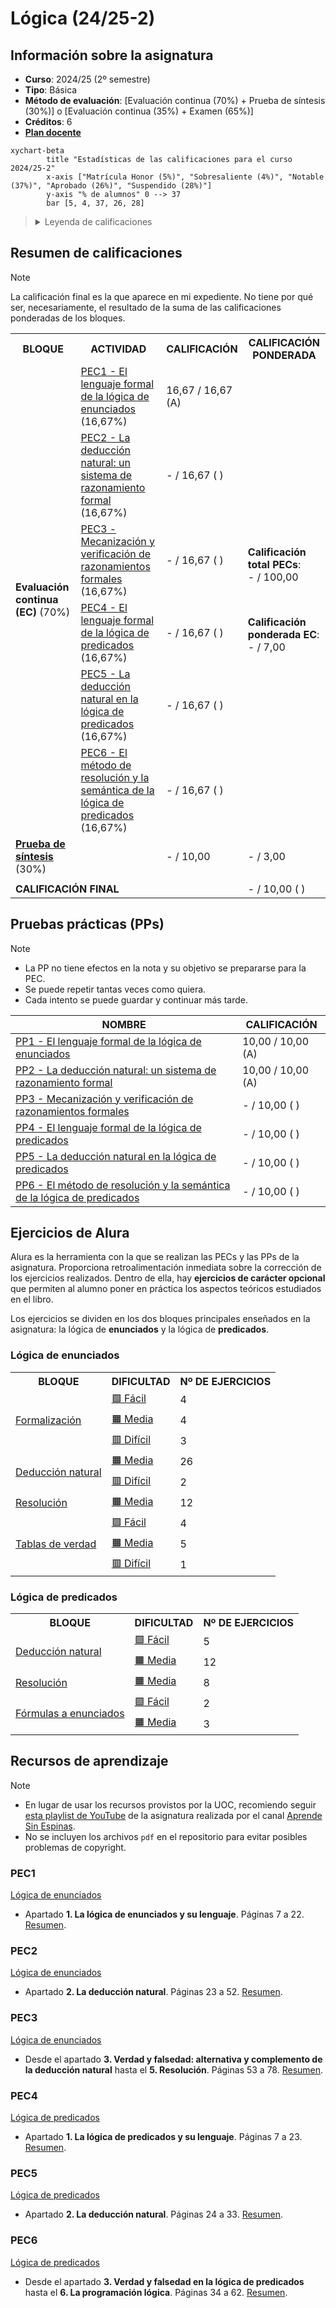 # Lógica (24/25-2)

## Información sobre la asignatura

- **Curso**: 2024/25 (2º semestre)
- **Tipo**: Básica
- **Método de evaluación**: [Evaluación continua (70%) + Prueba de síntesis (30%)] o [Evaluación continua (35%) + Examen (65%)]
- **Créditos**: 6
- [**Plan docente**](https://apps.uoc.edu/PlaDocent/PlaDocent?Semestre=20242&SignatureCode=75.570&Context=3&Locale=es)

```mermaid
xychart-beta
		title "Estadísticas de las calificaciones para el curso 2024/25-2"
		x-axis ["Matrícula Honor (5%)", "Sobresaliente (4%)", "Notable (37%)", "Aprobado (26%)", "Suspendido (28%)"]
		y-axis "% de alumnos" 0 --> 37
		bar [5, 4, 37, 26, 28]
```

><details>
>	<summary>Leyenda de calificaciones</summary>
>
>	- **Matrícula de Honor (M)**: 9 a 10
>	- **Sobresaliente (EX)**: 9 a 10
>	- **Notable (NO)**: 7 a 8,99
>	- **Aprobado (A)**: 5 a 6,99
>	- **Suspendido (SU)**: 0 a 4,99
></details>

## Resumen de calificaciones

>[!NOTE]
>La calificación final es la que aparece en mi expediente. No tiene por qué ser, necesariamente, el resultado de la suma de las calificaciones ponderadas de los bloques.

<table>
	<tr>
		<th>BLOQUE</th>
		<th>ACTIVIDAD</th>
		<th>CALIFICACIÓN</th>
		<th>CALIFICACIÓN PONDERADA</th>
	</tr>
	<tr>
		<td rowspan="6">
			<strong>Evaluación continua (EC)</strong> (70%)
		</td>
		<td>
			<a href="pec1">
				PEC1 - El lenguaje formal de la lógica de enunciados
			</a>
			(16,67%)
		</td>
		<td>16,67 / 16,67 (A)</td>
		<td rowspan="6">
			<p>
				<strong>Calificación total PECs</strong>:
				<br>
				- / 100,00
			</p>
			<br>
			<p>
				<strong>Calificación ponderada EC</strong>:
				<br>
				- / 7,00</td>
			</p>
	</tr>
	<tr>
		<td>
			<a href="pec2">
				PEC2 - La deducción natural: un sistema de razonamiento formal
			</a>
			(16,67%)
		</td>
		<td>- / 16,67 ( )</td>
	</tr>
	<tr>
		<td>
			<a href="pec3">
				PEC3 - Mecanización y verificación de razonamientos formales
			</a>
			(16,67%)
		</td>
		<td>- / 16,67 ( )</td>
	</tr>
	<tr>
		<td>
			<a href="pec4">
				PEC4 - El lenguaje formal de la lógica de predicados
			</a>
			(16,67%)
		</td>
		<td>- / 16,67 ( )</td>
	</tr>
	<tr>
		<td>
			<a href="pec5">
				PEC5 - La deducción natural en la lógica de predicados
			</a>
			(16,67%)
		</td>
		<td>- / 16,67 ( )</td>
	</tr>
	<tr>
		<td>
			<a href="pec6">
				PEC6 - El método de resolución y la semántica de la lógica de predicados
			</a>
			(16,67%)
		</td>
		<td>- / 16,67 ( )</td>
	</tr>
	<tr>
		<td>
			<a href="ps">
				<strong>Prueba de síntesis</strong>
			</a> (30%)
		</td>
		<td></td>
		<td>- / 10,00</td>
		<td>- / 3,00</td>
	</tr>
	<tr>
		<td colspan="3"></td>
		<td></td>
	</tr>
	<tr>
		<td colspan="3">
			<strong>CALIFICACIÓN FINAL</strong>
		</td>
		<td>- / 10,00 ( )</td>
	</tr>
</table>

## Pruebas prácticas (PPs)

>[!NOTE]
>- La PP no tiene efectos en la nota y su objetivo se prepararse para la PEC.
>- Se puede repetir tantas veces como quiera.
>- Cada intento se puede guardar y continuar más tarde.

| NOMBRE                                                              | CALIFICACIÓN       |
|---------------------------------------------------------------------|--------------------|
| [PP1 - El lenguaje formal de la lógica de enunciados](pec1/pp1)            | 10,00 / 10,00 (A)  |
| [PP2 - La deducción natural: un sistema de razonamiento formal](pec2/pp2)     | 10,00 / 10,00 (A)  |
| [PP3 - Mecanización y verificación de razonamientos formales](pec3/pp3) | - / 10,00 ( ) |
| [PP4 - El lenguaje formal de la lógica de predicados](pec4/pp4)                    | - / 10,00 ( ) |
| [PP5 - La deducción natural en la lógica de predicados](pec5/pp5)                    | - / 10,00 ( ) |
| [PP6 - El método de resolución y la semántica de la lógica de predicados](pec6/pp6)                    | - / 10,00 ( ) |

## Ejercicios de Alura

Alura es la herramienta con la que se realizan las PECs y las PPs de la asignatura. Proporciona retroalimentación inmediata sobre la corrección de los ejercicios realizados. Dentro de ella, hay **ejercicios de carácter opcional** que permiten al alumno poner en práctica los aspectos teóricos estudiados en el libro.

Los ejercicios se dividen en los dos bloques principales enseñados en la asignatura: la lógica de **enunciados** y la lógica de **predicados**.

### Lógica de enunciados

<table>
	<tr>
		<th>BLOQUE</th>
		<th>DIFICULTAD</th>
		<th>Nº DE EJERCICIOS</th>
	</tr>
	<!-- FORMALIZACIÓN -->
	<tr>
		<td rowspan="3">
			<a href="1_logica_de_enunciados/1_formalizacion">
			Formalización
			</a>
		</td>
		<td>
			<a href="1_logica_de_enunciados/1_formalizacion/1_facil">
				🟩 Fácil
			</a>
		</td>
		<td>4</td>
	</tr>
	<tr>
		<td>
			<a href="1_logica_de_enunciados/1_formalizacion/2_medio">
				🟧 Media
			</a>
		</td>
		<td>4</td>
	</tr>
	<tr>
		<td>
			<a href="1_logica_de_enunciados/1_formalizacion/3_dificil">
				🟥 Difícil
			</a>
		</td>
		<td>3</td>
	</tr>
	<!-- DEDUCCIÓN NATURAL -->
	<tr>
		<td rowspan="2">
			<a href="1_logica_de_enunciados/2_deduccion_natural">
			Deducción natural
			</a>
		</td>
		<td>
			<a href="1_logica_de_enunciados/2_deduccion_natural/1_medio">
				🟧 Media
			</a>
		</td>
		<td>26</td>
	</tr>
	<tr>
		<td>
			<a href="1_logica_de_enunciados/2_deduccion_natural/2_dificil">
				🟥 Difícil
			</a>
		</td>
		<td>2</td>
	</tr>
	<!-- RESOLUCIÓN -->
	<tr>
		<td>
			<a href="1_logica_de_enunciados/3_resolucion">
				Resolución
			</a>
		</td>
		<td>
			<a href="1_logica_de_enunciados/3_resolucion/1_medio">
				🟧 Media
			</a>
		</td>
		<td>12</td>
	</tr>
	<!-- TABLAS DE VERDAD -->
	<tr>
		<td rowspan="3">
			<a href="1_logica_de_enunciados/4_tablas_de_verdad">
				Tablas de verdad
			</a>
		</td>
		<td>
			<a href="1_logica_de_enunciados/4_tablas_de_verdad/1_facil">
				🟩 Fácil
			</a>
		</td>
		<td>4</td>
	</tr>
	<tr>
		<td>
			<a href="1_logica_de_enunciados/4_tablas_de_verdad/2_medio">
				🟧 Media
			</a>
		</td>
		<td>5</td>
	</tr>
	<tr>
		<td>
			<a href="1_logica_de_enunciados/4_tablas_de_verdad/3_dificil">
				🟥 Difícil
			</a>
		</td>
		<td>1</td>
	</tr>
</table>

### Lógica de predicados

<table>
	<tr>
		<th>BLOQUE</th>
		<th>DIFICULTAD</th>
		<th>Nº DE EJERCICIOS</th>
	</tr>
	<!-- DEDUCCIÓN NATURAL -->
	<tr>
		<td rowspan="2">
			<a href="2_logica_de_predicados/1_deduccion_natural">
			Deducción natural
			</a>
		</td>
		<td>
			<a href="2_logica_de_predicados/1_deduccion_natural/1_facil">
				🟩 Fácil
			</a>
		</td>
		<td>5</td>
	</tr>
	<tr>
		<td>
			<a href="2_logica_de_predicados/1_deduccion_natural//2_medio">
				🟧 Media
			</a>
		</td>
		<td>12</td>
	</tr>
	<!-- RESOLUCIÓN -->
	<tr>
		<td>
			<a href="2_logica_de_predicados/2_resolucion">
				Resolución
			</a>
		</td>
		<td>
			<a href="2_logica_de_predicados/2_resolucion/1_medio">
				🟧 Media
			</a>
		</td>
		<td>8</td>
	</tr>
	<!-- FÓRMULAS A ENUNCIADOS -->
	<tr>
		<td rowspan="2">
			<a href="2_logica_de_predicados/3_formulas_a_enunciados">
				Fórmulas a enunciados
			</a>
		</td>
		<td>
			<a href="2_logica_de_predicados/3_formulas_a_enunciados/1_facil">
				🟩 Fácil
			</a>
		</td>
		<td>2</td>
	</tr>
	<tr>
		<td>
			<a href="2_logica_de_predicados/3_formulas_a_enunciados/2_medio">
				🟧 Media
			</a>
		</td>
		<td>3</td>
	</tr>
</table>


## Recursos de aprendizaje

>[!NOTE]
>- En lugar de usar los recursos provistos por la UOC, recomiendo seguir [esta playlist de YouTube](https://www.youtube.com/playlist?list=PLX3CfQWn-1E1MpqMS_CWzbSSiY7hgOhtA) de la asignatura realizada por el canal [Aprende Sin Espinas](https://www.youtube.com/@AprendeSinEspinas).
>- No se incluyen los archivos `pdf` en el repositorio para evitar posibles problemas de copyright.

### PEC1

[Lógica de enunciados](http://cvapp.uoc.edu/autors/MostraPDFMaterialAction.do?id=265957&hash=f4eec8d6f2470281eeabfd721755d26ab5429e0b8fd1581689cea334dc3dd6a5)
- Apartado **1. La lógica de enunciados y su lenguaje**. Páginas 7 a 22. [Resumen](pec1/recursos).

### PEC2

[Lógica de enunciados](http://cvapp.uoc.edu/autors/MostraPDFMaterialAction.do?id=265957&hash=f4eec8d6f2470281eeabfd721755d26ab5429e0b8fd1581689cea334dc3dd6a5)
- Apartado **2. La deducción natural**. Páginas 23 a 52. [Resumen](pec2/recursos).

### PEC3

[Lógica de enunciados](http://cvapp.uoc.edu/autors/MostraPDFMaterialAction.do?id=265957&hash=f4eec8d6f2470281eeabfd721755d26ab5429e0b8fd1581689cea334dc3dd6a5)
- Desde el apartado **3. Verdad y falsedad: alternativa y complemento de la deducción natural** hasta el **5. Resolución**. Páginas 53 a 78. [Resumen](pec3/recursos).

### PEC4

[Lógica de predicados](http://cvapp.uoc.edu/autors/MostraPDFMaterialAction.do?id=265958&hash=baefe4fe0e1c8594e63fe3a9c98754ced25fc6b142154c8a6c4e6f31ed28dfde)
- Apartado **1. La lógica de predicados y su lenguaje**. Páginas 7 a 23. [Resumen](pec4/recursos).

### PEC5

[Lógica de predicados](http://cvapp.uoc.edu/autors/MostraPDFMaterialAction.do?id=265958&hash=baefe4fe0e1c8594e63fe3a9c98754ced25fc6b142154c8a6c4e6f31ed28dfde)
- Apartado **2. La deducción natural**. Páginas 24 a 33. [Resumen](pec5/recursos).

### PEC6

[Lógica de predicados](http://cvapp.uoc.edu/autors/MostraPDFMaterialAction.do?id=265958&hash=baefe4fe0e1c8594e63fe3a9c98754ced25fc6b142154c8a6c4e6f31ed28dfde)
- Desde el apartado **3. Verdad y falsedad en la lógica de predicados** hasta el **6. La programación lógica**. Páginas 34 a 62. [Resumen](pec6/recursos).
